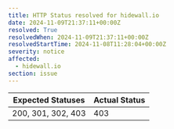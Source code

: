 ```yaml
---
title: HTTP Status resolved for hidewall.io
date: 2024-11-09T21:37:11+00:00Z
resolved: True
resolvedWhen: 2024-11-09T21:37:11+00:00Z
resolvedStartTime: 2024-11-08T11:28:04+00:00Z
severity: notice
affected:
  - hidewall.io
section: issue
---
```


| Expected Statuses | Actual Status  |
|-------------------|----------------|
| 200, 301, 302, 403 | 403 |

